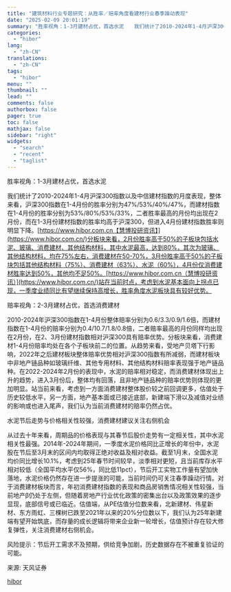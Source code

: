 ```yaml
---
title: "建筑材料行业专题研究：从胜率／赔率角度看建材行业春季躁动表现"
date: "2025-02-09 20:01:19"
summary: "胜率视角：1-3月建材占优，首选水泥　　我们统计了2010-2024年1-4月沪深300指数以..."
categories:
  - "hibor"
lang:
  - "zh-CN"
translations:
  - "zh-CN"
tags:
  - "hibor"
menu: ""
thumbnail: ""
lead: ""
comments: false
authorbox: false
pager: true
toc: false
mathjax: false
sidebar: "right"
widgets:
  - "search"
  - "recent"
  - "taglist"
---
```


胜率视角：1-3月建材占优，首选水泥

我们统计了2010-2024年1-4月沪深300指数以及中信建材指数的月度表现，整体来看，沪深300指数在1-4月份的胜率分别为47%/53%/40%/47%，而建材指数在1-4月份的胜率分别为53%/80%/53%/33%，二者胜率最高的月份均出现在2月份，而在1-3月份建材指数的胜率均高于沪深300，但进入4月份建材指数胜率则明显下降。[https://www.hibor.com.cn【慧博投研资讯】](https://www.hibor.com.cn/)分板块来看，2月份胜率高于50%的子板块包括水泥、玻璃、消费建材、其他结构材料，其中水泥最高，达到80%，其次为玻璃、其他结构材料，均在75%左右，消费建材在50-70%，3月份胜率高于50%的子板块包括其他结构材料（75%）、消费建材（63%）、水泥（60%），4月份仅消费建材胜率达到50%，其他均不足50%。[https://www.hibor.com.cn（慧博投研资讯）](https://www.hibor.com.cn/)站在当前时点，考虑到水泥基本面向上拐点已现，一季度业绩同比有望继续保持高增长，胜率角度水泥板块具有较好优势。

赔率视角：2-3月建材占优，首选消费建材

2010-2024年沪深300指数在1-4月份整体赔率分别为0.6/3.3/0.9/1.6倍，而建材指数在1-4月份的赔率分别为0.4/10.7/1.8/0.8倍，二者赔率最高的月份同样均出现在2月份，在2、3月份建材指数相对沪深300具有赔率优势。分板块来看，消费建材1-4月份赔率均处在各个子板块前二的位置。从趋势来看，受地产贝塔下行影响，2022年之后建材板块整体赔率优势相对沪深300指数有所减弱，而建材板块中非地产链品种如玻璃纤维、其他专用材料、其他结构材料赔率表现强于地产链品种。在2022-2024年2月份的表现中，水泥的赔率相对稳定，而消费建材体现出上升的趋势，进入3月份后，整体均有回落，且非地产链品种的赔率优势则体现的更加明显。站当前来看，考虑到一方面消费建材整体股价较之前回调更多，估值处于历史较低水平，另一方面，地产基本面或已接近底部，新建端下滑以及减值对业绩的影响或也进入尾声，我们认为当前消费建材的赔率仍然占优。

水泥节后走势与价格相关性较强，消费建材建议关注右侧机会

从过去十年来看，周期品的价格表现与其春节后股价走势有一定相关性，其中水泥相关性最强。2014年-2024年期间，一季度水泥价格同比正增长的年份中，水泥股在节后至3月末的区间内均取得正绝对收益及相对收益。截至1月末，全国水泥均价同比增长10.1%，考虑到25年春节时间较早，淡季相对更短，且当前库存水平相对较低（全国平均水平仅56%，同比低11pct），节后开工实物工作量有望加快落地，水泥价格仍然存在进一步提涨的可能，当前时间仍可关注春季躁动行情。对于消费建材板块而言，年初消费建材指数的表现和商品房销售情况相关性较强，当前地产β仍处于左侧，但随着房地产行业优化政策的密集出台以及政策效果的逐步显现，底部信号或已临近。估值端，从PE估值分位数来看，北新建材、伟星新材、东方雨虹、三棵树已跌至2021年以来的20%分位数以下，我们认为25年新建端有望开始筑底，而存量的成长逻辑将带来企业新一轮增长，估值预计存在较大修复弹性，关注消费建材右侧机会。

风险提示：节后开工需求不及预期，供给竞争加剧，历史数据存在不被重复验证的可能。

来源: 天风证券

[hibor](https://www.hibor.com.cn/data/a13db9e20f705623f2113137bbd8d554.html)
